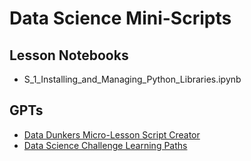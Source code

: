 # Data Science Mini-Scripts

## Lesson Notebooks

* S_1_Installing_and_Managing_Python_Libraries.ipynb

## GPTs

* [Data Dunkers Micro-Lesson Script Creator](https://chatgpt.com/g/g-67f48122f530819185febb7fe8b545e0-data-dunkers-micro-lesson-script-creator)
* [Data Science Challenge Learning Paths](https://chatgpt.com/g/g-67e02dc3d5c88191856efcfd39048b76-data-science-challenge-learning-paths)